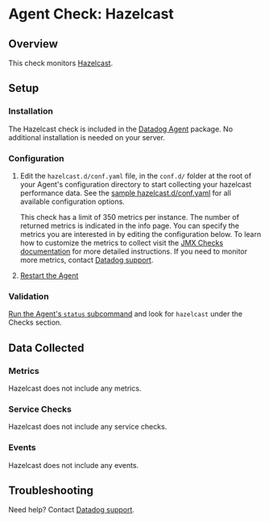 # Agent Check: Hazelcast

## Overview

This check monitors [Hazelcast][1].

## Setup

### Installation

The Hazelcast check is included in the [Datadog Agent][2] package.
No additional installation is needed on your server.

### Configuration

1. Edit the `hazelcast.d/conf.yaml` file, in the `conf.d/` folder at the root of your
   Agent's configuration directory to start collecting your hazelcast performance data.
   See the [sample hazelcast.d/conf.yaml][2] for all available configuration options.

   This check has a limit of 350 metrics per instance. The number of returned metrics is indicated in the info page.
   You can specify the metrics you are interested in by editing the configuration below.
   To learn how to customize the metrics to collect visit the [JMX Checks documentation][3] for more detailed instructions.
   If you need to monitor more metrics, contact [Datadog support][4].

2. [Restart the Agent][5]

### Validation

[Run the Agent's `status` subcommand][6] and look for `hazelcast` under the Checks section.

## Data Collected

### Metrics

Hazelcast does not include any metrics.

### Service Checks

Hazelcast does not include any service checks.

### Events

Hazelcast does not include any events.

## Troubleshooting

Need help? Contact [Datadog support][4].


[1]: **LINK_TO_INTEGERATION_SITE**
[2]: https://github.com/DataDog/integrations-core/blob/master/hazelcast/datadog_checks/hazelcast/data/conf.yaml.example
[3]: https://docs.datadoghq.com/integrations/java
[4]: https://docs.datadoghq.com/help
[5]: https://docs.datadoghq.com/agent/guide/agent-commands/#start-stop-and-restart-the-agent
[6]: https://docs.datadoghq.com/agent/guide/agent-commands/#agent-status-and-information
